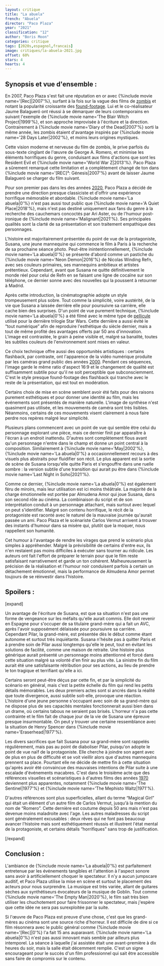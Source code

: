 ```yaml
---
layout: critique
title: "La abuela"
french: "Abuela"
director: "Paco Plaza"
year: "2021"
classification: "12"
author: "Boris Moon"
categories: critique
tags: [2020s,espagnol,francais]
image: critiques/la-abuela-2021.jpg
offset: 60%
stars: 4
hearts: 4
---
```


## Synopsis et vue d'ensemble :

En 2007, Paco Plaza s'est fait une réputation en or avec {%include movie name='[Rec]|2007'%}, surfant à la fois sur la vague des films de [zombis](zombis) et notant la popularité croissante des [found-footage](found-footage). Lui et le co-réalisateur Jaume Balagueró ont réussi à se démarquer de leurs contemporains en suivant l'exemple de {%include movie name='The Blair Witch Project|1999'%}, et son approche improvisée à l'écriture et la direction. Contrairement à {%include movie name='Diary of the Dead|2007'%} sorti la même année, les zombis étaient d'avantage inspirés par {%include movie name='28 Days Later|2002'%}, et moins leurs origines mystiques.

Cette vision moderne et nerveuse du film de zombis, le prive parfois du sous-texte cinglant de l'œuvre de George A. Romero, et minimise les éléments horrifiques du genre, conduisant aux films d'actions que sont les Resident Evil et {%include movie name='World War Z|2013'%}. Paco Plaza a sûrement remarqué cette limitation et a complètement changé de ton dans {%include movie name='[REC]³: Génesis|2007'%} avant de laisser Jaume Balagueró se charger du film suivant.

Pour son premier pas dans les des années [2020](2020s), Paco Plaza a décidé de prendre une direction presque classiciste et d'offrir une expérience horrifique mémorable et abordable. {%include movie name='La abuela|0'%} n'est pas aussi tout public que {%include movie name='A Quiet Place|2018'%}, mais n'est pas destiné uniquement aux fans du genre à la recherche des cauchemars concoctés par Ari Aster, ou de l'humour post-ironique de {%include movie name='Malignant|2021'%}. Ses principales qualités sont la clarté de sa présentation et son traitement empathique des personnages.

L'histoire est majoritairement présentée du point de vue de la protagoniste, Susana, une jeune mannequine qui commence le film à Paris à la recherche de sa prochaine séance photo. Peut-être inintentionnellement, {%include movie name='La abuela|0'%} se présente d'abord comme un pastiche du {%include movie name='Neon Demon|2016'%} de Nicolas Winding Refn, avec ses couleurs primaires, ses mannequins ambitieux et artistes prétentieux. Cependant, avant que Susana ne quitte définitivement le monde réel pour celui de Refn en se faisant une ligne de cocaïne sur son téléphone, ce dernier sonne avec des nouvelles qui la poussent à retourner à Madrid.

Après cette introduction, la cinématographie adopte un style trompeusement plus sobre. Tout comme la simplicité, voire austérité, de la vie que Susana a laissée derrière elle pour poursuivre sa carrière, elle cache bien des surprises. D'un point de vue purement technique, {%include movie name='La abuela|0'%} a été filmé avec le même type de [pellicule](https://www.kodak.com/en/motion/product/camera-films/500t-5219-7219) utilisé pour la dernière trilogie Star Wars. Cette dernière a aussi évité le “tout numérique” afin de reproduire l'esthétique du siècle dernier, mais a tout de même profité des avantages offerts par 50 ans d'innovation. L'image est contrastée, le grain à peine visible et, malgré sa banalité, toutes les subtiles couleurs de l'environnement sont mises en valeur.

Ce choix technique offre aussi des opportunités artistiques : certains flashback, par contraste, ont l'apparence de la vidéo numérique produite par les caméras grand public des années [2000](2000s). Pendant ces séquences, l'image garde le même ratio d'aspect 16:9 et le changement de qualité est suffisamment subtile pour qu'il ne soit perceptible que subconsciemment. C'est le style presque found-footage des flashback qui tranche avec le reste de la présentation, qui est tout en modération.

Certains choix de mise en scène semblent avoir été faits pour des raisons purement esthétiques et pour donner une identité au film, mais les événements sont présentés de manière naturelle. L'image de synthèse n'est quasiment pas utilisée, et les mouvements de caméra sont très lisibles. Néanmoins, certains de ces mouvements visent clairement à nous faire perdre nos repères malgré leur simplicité.

Plusieurs plans commencent avec un point de vue qui semble être celui du personnage explorant une pièce, mais ce dernier finit par apparaître à l'écran à un endroit inattendu. D'autres sont complètement flous avant qu'un personnage n'entre dans le champ et donne un point central à la composition. Similairement à {%include movie name='May|2002'%}, {%include movie name='La abuela|0'%} a occasionnellement recours à des visuels plus abstraits pour fluidifier son récit. Le plus apparent est la sortie de scène de Susana lorsqu'elle quitte Paris et s'engouffre dans une ruelle sombre : la version subtile d'une transition qui aurait pu être dans {%include movie name='Last Night in Soho|2021'%}.

Comme ce dernier, {%include movie name='La abuela|0'%} est également féru de miroirs, mais leur utilisation est ici moins théâtrale. La majorité de la charge émotionnelle est portée par Almudena Amor qui joue Susana, dans son second rôle au cinéma. La combinaison du script et de son interprétation conduit à un personnage attachant, mais surtout avec lequel on peut s'identifier. Malgré son contenu horrifique, le récit de la protagoniste est raconté avec le naturel de la mauvaise journée qu'aurait passée un ami. Paco Plaza et le scénariste Carlos Vermut arrivent à trouver des instants d'humour dans sa misère qui, plutôt que la moquer, nous rappellent son humanité.

Cet humour à l'avantage de rendre les virages que prend le scénario plus simples à appréhender. Malgré la prévisibilité de certains d'entre eux, ils n'en restaient pas moins difficiles à exécuter sans tourner au ridicule. Les auteurs ont fait l'effort de préparer le terrain pour que le film reste satisfaisant narrativement et garde un ton cohérent. Malheureusement la précision de la réalisation et l'humour noir conduisent parfois à certain un détachement émotionnel, mais la performance de Almudena Amor permet toujours de se réinvestir dans l'histoire.

## Spoilers :

[expand]

Un avantage de l'écriture de Susana, est que sa situation n'est pas une forme de vengeance sur les méfaits qu'elle aurait commis. Elle doit revenir en Espagne pour s'occuper de sa titulaire grand-mère qui a fait un AVC, après l'avoir supposément délaissée pour poursuivre sa carrière. Cependant Pilar, la grand-mère, est présentée dès le début comme étant autonome et surtout très inquiétante. Susana n'hésite pas à quitter Paris et à prendre soin de Pilar aussi longtemps qu'elle le peut, tout en évitant les solutions de facilité, comme une maison de retraite. Une histoire plus générique aurait présenté un personnage moins attentionné et forcé dans cette situation malgré sa volonté d'en finir au plus vite. La sinistre fin du film aurait été une satisfaisante rétribution pour ses actions, au lieu de prendre le ton tragique et terrifiant qu'elle a ici.

Certains seront peut-être déçus par cette fin, et par la simplicité du scénario en général, mais c'est la petite échelle du film qui rend les petits détails mémorables. Les deux premiers actes sont si ancrés dans la réalité que toute divergence, aussi subtile soit-elle, provoque une réaction. L'histoire d'une jeune personne s'occupant avec soin de sa grand-mère qui ne dispose plus de ses capacités mentales fonctionnerait aussi bien dans un drame, où certains tabous ne seraient pas brisés. L'horreur n'a pas cette contrainte et le film fait de chaque jour de la vie de Susana une épreuve presque insurmontable. On peut y trouver une certaine ressemblance avec la situation de Henry Spencer dans {%include movie name='Eraserhead|1977'%}.

Les divers sacrifices que fait Susana pour sa grand-mère sont rappelés régulièrement, mais pas au point de diaboliser Pilar, puisqu'on adopte le point de vue naïf de la protagoniste. Elle cherche à joindre son agent avec de plus en plus de difficulté et se voit vieillir alors que d'autres mannequins prennent sa place. Pourtant elle ne décide de mettre fin à cette situation qu'après avoir été convaincue des mauvaises intentions de Pilar suite à une escalade d'événements macabres. C'est dans le troisième acte que des références visuelles et scénaristiques à d'autres films des années [1970](1970s) deviennent plus apparentes, notamment {%include movie name='The Sentinel|1977'%} et {%include movie name='The Mephisto Waltz|1971'%}.

D'autres références sont plus superficielles, allant du terme “Magical Girl” qui était un élément d'un autre film de Carlos Vermut, jusqu'à la mention du nom de “Romero”. Cette dernière est coutume depuis 50 ans mais n'est pas devenue moins maladroite avec l'age. Les autres maladresses du script sont généralement excusables : deux rêves qui ne font pas beaucoup avancer l'histoire mais sont esthétiquement réussis et illustrent l'état mental de la protagoniste, et certains détails “horrifiques” sans trop de justification.

[/expand]

## Conclusion :

L'ambiance de {%include movie name='La abuela|0'%} est parfaitement entretenue par les événements tangibles et l'attention à l'aspect sonore sans avoir à artificiellement choquer le spectateur. Il n'y a aucun jumpscare auditif, et Paco Plaza utilise la mise en scène et surtout le placement des acteurs pour nous surprendre. La musique est très variée, allant de guitares sèches aux synthétiseurs évocateurs de la musique de Goblin. Tout comme {%include movie name='The Empty Man|2020'%}, le film sait très bien utiliser les chuchotement pour faire frissonner le spectateur, mais j'espère que cette idée ne sera pas surexploitée par la suite.

Si l'œuvre de Paco Plaza est preuve d'une chose, c'est que les grand-mères au cinéma sont une source riche d'horreur. Il est difficile de dire si ce film résonnera avec le public général comme {%include movie name='[Rec]|0'%} l'a fait 15 ans auparavant. {%include movie name='La abuela|0'%} n'est pas aussi innovant mais semble par ailleurs plus intemporel. La séance à laquelle j'ai assistée était une avant-première à dix heures du soir, mais la salle était décemment remplie. C'est un signe encourageant pour le succès d'un film professionnel qui sait être accessible sans faire de compromis sur le contenu.

